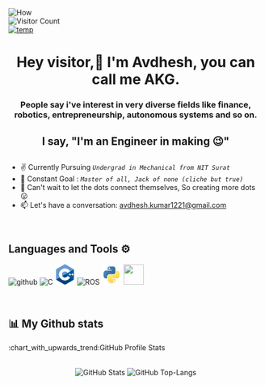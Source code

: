 ![How](https://forthebadge.com/images/badges/built-by-DEVELOPERS.svg)  <br/>
 ![Visitor Count](https://profile-counter.glitch.me/{akg-codes}/count.svg) <br/>
 <a href="">
  <img src="https://d2fltix0v2e0sb.cloudfront.net/dev-badge.svg" alt="temp" width="50">
</a>

      
### <h1 align="center">Hey visitor,👋 I'm Avdhesh, you can call me AKG.
  </h1>
 
#### <h3 align="center">People say i've interest in very diverse fields like finance, robotics, entrepreneurship, autonomous systems and so on. <h3/>
#### <h2 align="center">I say, "I'm an Engineer in making &#128521;"<h2/>
- ✌️ Currently Pursuing *`Undergrad in Mechanical from NIT Surat`*
- 🎯 Constant Goal : *`Master of all, Jack of none (cliche but true) `*
- 👀 Can't wait to let the dots connect themselves, So creating more dots &#128539;
- 📫 Let's have a conversation: avdhesh.kumar1221@gmail.com
<br/>

 ## Languages and Tools ⚙
<p align="left">
  <a>  
  <a> <img src="https://raw.githubusercontent.com/jmnote/z-icons/master/svg/github.svg" alt="github" width="40" height="40"/> </a> <a> <img src=" 	https://raw.githubusercontent.com/jmnote/z-icons/master/svg/c.svg" alt="C" width="40" height="40"/> </a> <a> <img src="https://raw.githubusercontent.com/devicons/devicon/master/icons/cplusplus/cplusplus-original.svg" alt="cplusplus" width="40" height="40"/> </a> <a> <img src="https://toton95.github.io/assets/img/posts/ros_gopro_driver_6.jpg" alt="ROS" width="40" height="40"/> </a>  <a> <img src="https://raw.githubusercontent.com/devicons/devicon/master/icons/python/python-original.svg" alt="python" width="40" height="40"/> </a> <a> <img  width="40" height="40" src="https://img.icons8.com/color/48/000000/visual-studio-code-2019.png"/> </a>
 </p>
 
 <br/>

<!-- <p align="center">
<img src="https://github-readme-stats.vercel.app/api?username=akg-codes&show_icons=true&theme=dracula" alt="akg-codes" />
</p>

 <p align="center">
<img src="https://github-readme-stats.vercel.app/api/top-langs/?username=akg-codes&theme=dracula&layout=compact" alt="akg-codes" />
</p> -->

## 📊 My Github stats


  <summary>:chart_with_upwards_trend:GitHub Profile Stats</summary>
  <br/>
<p align="center">
  <img src="https://github-readme-stats.vercel.app/api?username=akg-codes&show_icons=true&theme=chartreuse-dark" alt="GitHub Stats" align="center" width="48%" />
  <img src="https://github-readme-stats.vercel.app/api/top-langs/?username=akg-codes&layout=compact&theme=chartreuse-dark&langs_count=6" alt="GitHub Top-Langs" align="center" width="40%" />
 </p>
